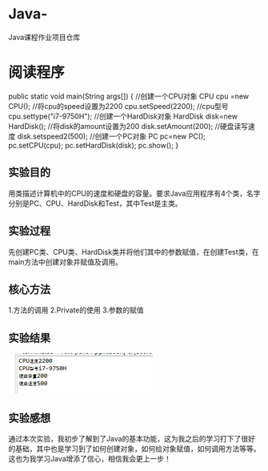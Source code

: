 # Java-
Java课程作业项目仓库

# 阅读程序
public static void main(String args[]) {
	  //创建一个CPU对象
		CPU cpu =new CPU();
	  //将cpu的speed设置为2200
	    cpu.setSpeed(2200);
	  //cpu型号  
	    cpu.settype("i7-9750H");
	  //创建一个HardDisk对象
	    HardDisk disk=new HardDisk();
	  //将disk的amount设置为200
	    disk.setAmount(200);
	  //硬盘读写速度 
	    disk.setspeed2(500);
	  //创建一个PC对象
	    PC pc=new PC();
	    pc.setCPU(cpu);
	    pc.setHardDisk(disk);
	    pc.show();
	 }
## 实验目的
用类描述计算机中的CPU的速度和硬盘的容量。要求Java应用程序有4个类，名字分别是PC、CPU、HardDisk和Test，其中Test是主类。

## 实验过程
先创建PC类、CPU类、HardDisk类并将他们其中的参数赋值，在创建Test类，在main方法中创建对象并赋值及调用。
## 核心方法
1.方法的调用
2.Private的使用
3.参数的赋值

## 实验结果
![结果](结果.png)
## 实验感想
通过本次实验，我初步了解到了Java的基本功能，这为我之后的学习打下了很好的基础，其中也是学习到了如何创建对象，如何给对象赋值，如何调用方法等等。这也为我学习Java增添了信心，相信我会更上一步！
